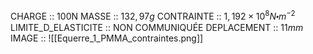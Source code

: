 CHARGE :: 100N
MASSE :: $132,97g$
CONTRAINTE :: $1,192\times 10^{8}N\centerdot m^{-2}$ 
LIMITE_D_ELASTICITE :: NON COMMUNIQUÉE 
DEPLACEMENT :: $11mm$ 
IMAGE :: ![[Equerre_1_PMMA_contraintes.png]] 
